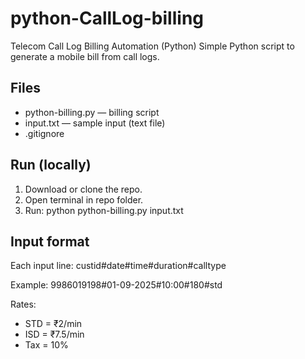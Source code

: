 # python-CallLog-billing
Telecom Call Log Billing Automation (Python)
Simple Python script to generate a mobile bill from call logs.

## Files
- python-billing.py  — billing script
- input.txt    — sample input (text file)
- .gitignore

## Run (locally)
1. Download or clone the repo.
2. Open terminal in repo folder.
3. Run:
   python python-billing.py input.txt

## Input format
Each input line:
custid#date#time#duration#calltype

Example:
9986019198#01-09-2025#10:00#180#std

Rates:
- STD = ₹2/min
- ISD = ₹7.5/min
- Tax = 10%
